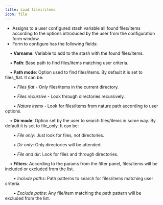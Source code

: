 ```yaml
---
title: Load files/items
icon: file
---
```

* Assigns to a user configured stash variable all found files/items according to the options introduced by the 
user from the configuration form window. 
* Form to configure has the following fields: <br />

&nbsp; &nbsp; • **Varname**: Variable to add to the stash with the found files/items. <br />

&nbsp; &nbsp; • **Path**: Base path to find files/items matching user criteria.<br />

&nbsp; &nbsp; • **Path mode**: Option used to find files/items. By default it is set to files_flat. It can be: <br />
      
&nbsp; &nbsp;&nbsp; &nbsp; • *Files flat* - Only files/items in the current directory. <br />

&nbsp; &nbsp;&nbsp; &nbsp; • *Files recursive* - Look through directories recursively.  <br />

&nbsp; &nbsp;&nbsp; &nbsp; • *Nature items* - Look for files/items from nature path according to user options. <br />

&nbsp; &nbsp; • **Dir mode**: Option set by the user to search files/items in some way. By default it is set to  file_only. It can be: <br />

&nbsp; &nbsp;&nbsp; &nbsp; • *File only*: Just look for files, not directories. <br />

&nbsp; &nbsp;&nbsp; &nbsp; • *Dir only*: Only directories will be attended. <br />

&nbsp; &nbsp;&nbsp; &nbsp; • *File and dir*: Look for files and through directories. <br />

&nbsp; &nbsp; • **Filters**: According to the params from the filter panel, files/items will be included or excluded from the list.<br />
      
&nbsp; &nbsp;&nbsp; &nbsp; • *Include paths*: Path patterns to search for files/items matching user criteria. <br />
     
&nbsp; &nbsp;&nbsp; &nbsp; • *Exclude paths*: Any file/item matching the path pattern will be excluded from the list.
